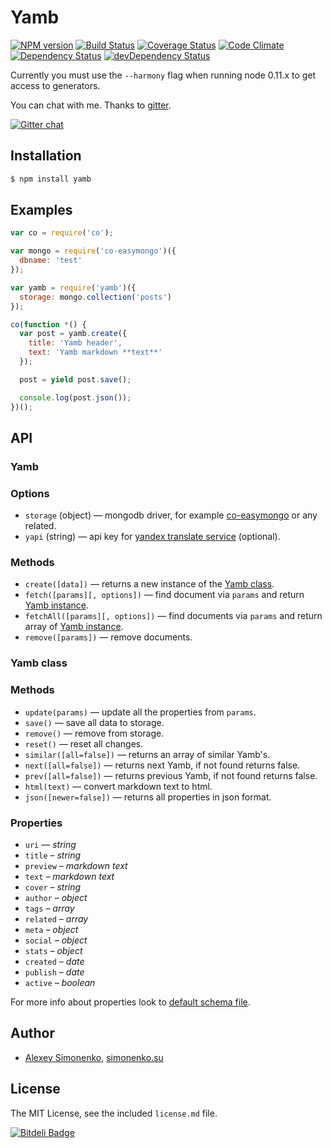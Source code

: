 # Yamb

[![NPM version](https://badge.fury.io/js/yamb.svg)](http://badge.fury.io/js/yamb) [![Build Status](https://travis-ci.org/yamb/yamb.svg?branch=master)](https://travis-ci.org/yamb/yamb) [![Coverage Status](https://img.shields.io/coveralls/yamb/yamb.svg)](https://coveralls.io/r/yamb/yamb?branch=master) [![Code Climate](https://codeclimate.com/github/yamb/yamb.png)](https://codeclimate.com/github/yamb/yamb) [![Dependency Status](https://david-dm.org/yamb/yamb.svg?theme=shields.io)](https://david-dm.org/yamb/yamb) [![devDependency Status](https://david-dm.org/yamb/yamb/dev-status.svg?theme=shields.io)](https://david-dm.org/yamb/yamb#info=devDependencies)

Currently you must use the `--harmony` flag when running node 0.11.x to get access to generators.

You can chat with me. Thanks to [gitter](https://gitter.im/yamb).

[![Gitter chat](https://badges.gitter.im/yamb.png)](https://gitter.im/yamb)

## Installation

```bash
$ npm install yamb
```

## Examples

```js
var co = require('co');

var mongo = require('co-easymongo')({
  dbname: 'test'
});

var yamb = require('yamb')({
  storage: mongo.collection('posts')
});

co(function *() {
  var post = yamb.create({
    title: 'Yamb header',
    text: 'Yamb markdown **text**'
  });

  post = yield post.save();

  console.log(post.json());
})();
```

## API

### Yamb

### Options

* `storage` (object) — mongodb driver, for example [co-easymongo](https://github.com/meritt/co-easymongo) or any related.
* `yapi` (string) — api key for [yandex translate service](http://api.yandex.ru/translate/) (optional).

### Methods

* `create([data])` — returns a new instance of the [Yamb class](#yamb-class).
* `fetch([params][, options])` — find document via `params` and return [Yamb instance](#yamb-class).
* `fetchAll([params][, options])` — find documents via `params` and return array of [Yamb instance](#yamb-class).
* `remove([params])` — remove documents.

### Yamb class

### Methods

* `update(params)` — update all the properties from `params`.
* `save()` — save all data to storage.
* `remove()` — remove from storage.
* `reset()` — reset all changes.
* `similar([all=false])` — returns an array of similar Yamb's.
* `next([all=false])` — returns next Yamb, if not found returns false.
* `prev([all=false])` — returns previous Yamb, if not found returns false.
* `html(text)` — convert markdown text to html.
* `json([newer=false])` — returns all properties in json format.

### Properties

* `uri` — _string_
* `title` – _string_
* `preview` – _markdown text_
* `text` – _markdown text_
* `cover` – _string_
* `author` – _object_
* `tags` – _array_
* `related` – _array_
* `meta` – _object_
* `social` – _object_
* `stats` – _object_
* `created` – _date_
* `publish` – _date_
* `active` – _boolean_

For more info about properties look to [default schema file](https://github.com/yamb/yamb/blob/master/lib/yamb/schema.json).

## Author

* [Alexey Simonenko](mailto:alexey@simonenko.su), [simonenko.su](http://simonenko.su)

## License

The MIT License, see the included `license.md` file.

[![Bitdeli Badge](https://d2weczhvl823v0.cloudfront.net/yamb/yamb/trend.png)](https://bitdeli.com/free "Bitdeli Badge")